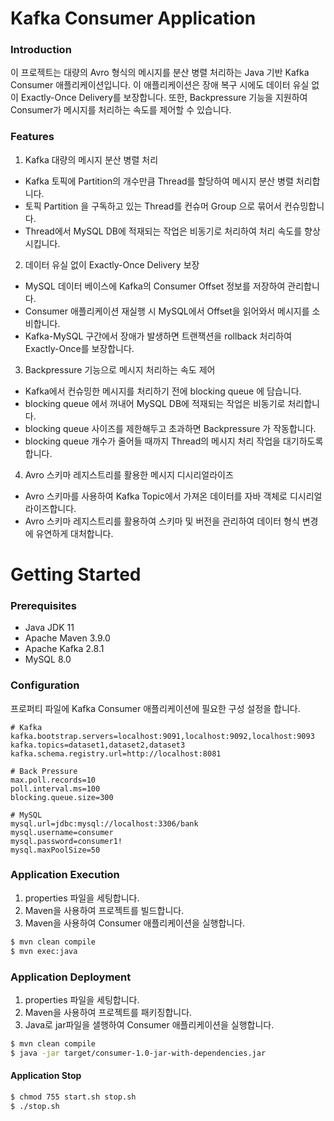 
# Kafka Consumer Application

### Introduction
이 프로젝트는 대량의 Avro 형식의 메시지를 분산 병렬 처리하는 Java 기반 Kafka Consumer 애플리케이션입니다.
이 애플리케이션은 장애 복구 시에도 데이터 유실 없이 Exactly-Once Delivery를 보장합니다.
또한, Backpressure 기능을 지원하여 Consumer가 메시지를 처리하는 속도를 제어할 수 있습니다.


### Features
1. Kafka 대량의 메시지 분산 병렬 처리
- Kafka 토픽에 Partition의 개수만큼 Thread를 할당하여 메시지 분산 병렬 처리합니다.
- 토픽 Partition 을 구독하고 있는 Thread를 컨슈머 Group 으로 묶어서 컨슈밍합니다. 
- Thread에서 MySQL DB에 적재되는 작업은 비동기로 처리하여 처리 속도를 향상시킵니다. 

2. 데이터 유실 없이 Exactly-Once Delivery 보장
- MySQL 데이터 베이스에 Kafka의 Consumer Offset 정보를 저장하여 관리합니다.
- Consumer 애플리케이션 재실행 시 MySQL에서 Offset을 읽어와서 메시지를 소비합니다.
- Kafka-MySQL 구간에서 장애가 발생하면 트랜잭션을 rollback 처리하여 Exactly-Once를 보장합니다. 

3. Backpressure 기능으로 메시지 처리하는 속도 제어
- Kafka에서 컨슈밍한 메시지를 처리하기 전에 blocking queue 에 담습니다.
- blocking queue 에서 꺼내어 MySQL DB에 적재되는 작업은 비동기로 처리합니다.
- blocking queue 사이즈를 제한해두고 초과하면 Backpressure 가 작동합니다.
- blocking queue 개수가 줄어들 때까지 Thread의 메시지 처리 작업을 대기하도록 합니다. 

4. Avro 스키마 레지스트리를 활용한 메시지 디시리얼라이즈
- Avro 스키마를 사용하여 Kafka Topic에서 가져온 데이터를 자바 객체로 디시리얼라이즈합니다.
- Avro 스키마 레지스트리를 활용하여 스키마 및 버전을 관리하여 데이터 형식 변경에 유연하게 대처합니다. 
 

# Getting Started
### Prerequisites 
- Java JDK 11
- Apache Maven 3.9.0
- Apache Kafka 2.8.1
- MySQL 8.0

### Configuration
프로퍼티 파일에 Kafka Consumer 애플리케이션에 필요한 구성 설정을 합니다. 
```properties
# Kafka
kafka.bootstrap.servers=localhost:9091,localhost:9092,localhost:9093
kafka.topics=dataset1,dataset2,dataset3
kafka.schema.registry.url=http://localhost:8081

# Back Pressure
max.poll.records=10
poll.interval.ms=100
blocking.queue.size=300

# MySQL
mysql.url=jdbc:mysql://localhost:3306/bank
mysql.username=consumer
mysql.password=consumer1!
mysql.maxPoolSize=50
```

### Application Execution
1. properties 파일을 세팅합니다.
2. Maven을 사용하여 프로젝트를 빌드합니다.
3. Maven을 사용하여 Consumer 애플리케이션을 실행합니다. 
```bash
$ mvn clean compile
$ mvn exec:java
```

### Application Deployment
1. properties 파일을 세팅합니다.
2. Maven을 사용하여 프로젝트를 패키징합니다.
3. Java로 jar파일을 샐행하여 Consumer 애플리케이션을 실행합니다. 
```bash
$ mvn clean compile
$ java -jar target/consumer-1.0-jar-with-dependencies.jar
```

#### Application Stop
```bash
$ chmod 755 start.sh stop.sh
$ ./stop.sh
```

